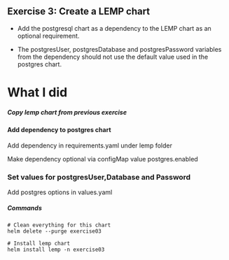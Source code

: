 ## Exercise 3: Create a LEMP chart

- Add the postgresql chart as a dependency to the LEMP chart as an optional requirement.

- The postgresUser, postgresDatabase and postgresPassword variables from the dependency should not use the default value used in the postgres chart.

# What I did

##### Copy lemp chart from previous exercise

####  Add dependency to postgres chart

Add dependency in requirements.yaml under lemp folder

Make dependency optional via configMap value postgres.enabled

### Set values for postgresUser,Database and Password

Add postgres options in values.yaml


##### Commands
```
# Clean everything for this chart
helm delete --purge exercise03

# Install lemp chart
helm install lemp -n exercise03
```



